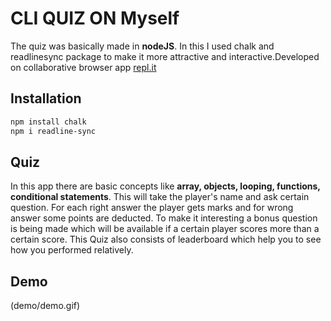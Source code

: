 # CLI QUIZ ON Myself

The quiz was basically made in **nodeJS**. In this I used chalk and readlinesync package to make it more attractive and interactive.Developed on collaborative browser app [repl.it](https://repl.it/@KUNALGUPTA9/QnA-AboutMe?embed=1&output=1#index.js)

## Installation

```sh
npm install chalk
npm i readline-sync
```

## Quiz
 
 In this app there are basic concepts like **array, objects, looping, functions, conditional statements**.
 This will take the player's name and ask certain question. For each right answer the player gets marks and for wrong answer some points are deducted.
 To make it interesting a bonus question is being made which will be available if a certain player scores more than a certain score.
 This Quiz also consists of leaderboard which help you to see how you performed relatively.

## Demo
(demo/demo.gif)
